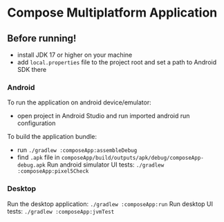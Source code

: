 # Compose Multiplatform Application

## Before running!

- install JDK 17 or higher on your machine
- add `local.properties` file to the project root and set a path to Android SDK there

### Android

To run the application on android device/emulator:

- open project in Android Studio and run imported android run configuration

To build the application bundle:

- run `./gradlew :composeApp:assembleDebug`
- find `.apk` file in `composeApp/build/outputs/apk/debug/composeApp-debug.apk`
  Run android simulator UI tests: `./gradlew :composeApp:pixel5Check`

### Desktop

Run the desktop application: `./gradlew :composeApp:run`
Run desktop UI tests: `./gradlew :composeApp:jvmTest`

